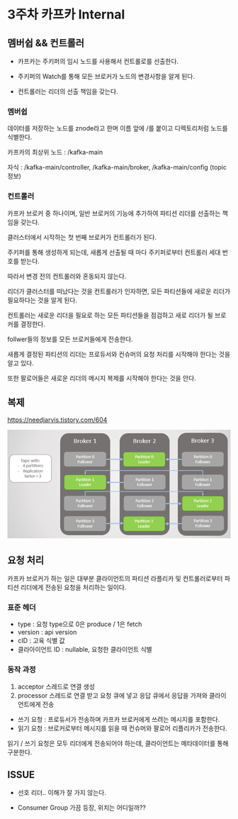 # 3주차 카프카 Internal

## 멤버쉽 && 컨트롤러

- 카프카는 주키퍼의 임시 노드를 사용해서 컨트롤로를 선출한다. 

- 주키퍼의 Watch를 통해 모든 브로커가 노드의 변경사항을 알게 된다. 

- 컨트롤러는 리더의 선출 책임을 갖는다. 

### 멤버쉽

데이터를 저장하는 노드를 znode라고 한며 이름 앞에 /를 붙이고 디렉토리처럼 노드를 식별한다. 

카프카의 최상위 노드 : /kafka-main

자식 :  /kafka-main/controller, /kafka-main/broker,  /kafka-main/config (topic정보)

 
### 컨트롤러 
카프카 브로커 중 하나이며, 일반 브로커의 기능에 추가하여 파티션 리더를 선출하는 책임을 갖는다. 

클러스터에서 시작하는 첫 번째 브로커가 컨트롤러가 된다. 

주키퍼를 통해 생성하게 되는데, 새롭게 선출될 때 마다 주키퍼로부터 컨트롤러 세대 번호를 받는다. 

따라서  변경 전의 컨트롤러와 혼동되지 않는다. 


리더가 클러스터를 떠났다는 것을 컨트롤러가 인자하면, 모든 파티션들에 새로운 리더가 필요하다는 것을 알게 된다.

컨트롤러는 새로운 리더을 필요로 하는 모든 파티션들을 점검하고 새로 리더가 될 브로커를 결정한다.

follwer들의 정보를 모든 브로커들에게 전송한다. 


새롭게 결정된 파티션의 리더는 프로듀서와 컨슈머의 요청 처리를 시작해야 한다는 것을 알고 있다.

또한 팔로어들은 새로운 리더의 메시지 복제를 시작해야 한다는 것을 안다.


## 복제

https://needjarvis.tistory.com/604


![logo](../../replication.png)

## 요청 처리

카프카 브로커가 하는 일은 대부분 클라이언트의 파티션 라플리카 및 컨트롤러로부터 파티션 리더에게 전송된 요청을 처리하는 일이다. 

### 표준 헤더

- type : 요청 type으로 0은 produce / 1은 fetch
- version : api version
- cID : 고육 식별 값 
- 클라아이언트 ID : nullable, 요청한 클라이언트 식별  

### 동작 과정 

1. acceptor 스레드로 연결 생성
2. processor 스레드로 연결 받고 요청 큐에 넣고 응답 큐에서 응답을 가져와 클라이언트에게 전송 

- 쓰기 요청 : 프로듀서가 전송하며 카프카 브로커에게 쓰려는 메시지를 포함한다. 
- 읽기 요청 : 브로커로부터 메시지를 읽을 때 컨슈머와 팔로어 리플리카가 전송한다. 

읽기 / 쓰기 요청은 모두 리더에게 전송되어야 하는데, 클라이언트는 메타데이터를 통해 구분한다. 




## ISSUE

- 선호 리더.. 이해가 잘 가지 않는다.

- Consumer Group 가끔 등장, 위치는 어디일까??



